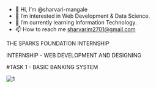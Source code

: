 - 👋 Hi, I’m @sharvari-mangale
- 👀 I’m interested in Web Development & Data Science.
- 🌱 I’m currently learning Information Technology.
- 📫 How to reach me sharvarim2701@gmail.com

<!---
sharvari-mangale/sharvari-mangale is a ✨ special ✨ repository because its `README.md` (this file) appears on your GitHub profile.
You can click the Preview link to take a look at your changes.
--->
  THE SPARKS FOUNDATION INTERNSHIP
  
  INTERNSHIP - WEB DEVELOPMENT AND DESIGNING

#TASK 1 - BASIC BANKING SYSTEM

![1](https://user-images.githubusercontent.com/88763391/128982330-c414c93b-d367-4e7b-8055-cf44252e80f4.png)
